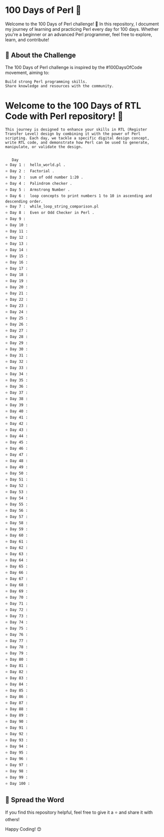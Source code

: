 # 100 Days of Perl 🐪

Welcome to the 100 Days of Perl challenge! 🎉 In this repository, I document my journey of learning and practicing Perl every day for 100 days. Whether you're a beginner or an advanced Perl programmer, feel free to explore, learn, and contribute!


📜 About the Challenge
---
The 100 Days of Perl challenge is inspired by the #100DaysOfCode movement, aiming to:

    Build strong Perl programming skills.
    Share knowledge and resources with the community.

# Welcome to the 100 Days of RTL Code with Perl repository! 🎉

    This journey is designed to enhance your skills in RTL (Register Transfer Level) design by combining it with the power of Perl scripting. Each day, we tackle a specific digital design concept, write RTL code, and demonstrate how Perl can be used to generate, manipulate, or validate the design.


       Day	            
    ⭐ Day 1 :  hello_world.pl .
    ⭐ Day 2 :  Factorial .
    ⭐ Day 3 :  sum of odd number 1:20 .
    ⭐ Day 4 :  Palindrom checker .
    ⭐ Day 5 :  Armstrong Number .
    ⭐ Day 6 :  loop concepts to print numbers 1 to 10 in ascending and descending order.
    ⭐ Day 7 :  while_loop_string_comparison.pl
    ⭐ Day 8 :  Even or Odd Checker in Perl .
    ⭐ Day 9 :
    ⭐ Day 10 :
    ⭐ Day 11 :
    ⭐ Day 12 :
    ⭐ Day 13 :
    ⭐ Day 14 :
    ⭐ Day 15 :
    ⭐ Day 16 :
    ⭐ Day 17 :
    ⭐ Day 18 :
    ⭐ Day 19 :
    ⭐ Day 20 :
    ⭐ Day 21 :
    ⭐ Day 22 :
    ⭐ Day 23 :
    ⭐ Day 24 :
    ⭐ Day 25 :
    ⭐ Day 26 :
    ⭐ Day 27 :
    ⭐ Day 28 :
    ⭐ Day 29 :
    ⭐ Day 30 :
    ⭐ Day 31 :
    ⭐ Day 32 :
    ⭐ Day 33 :
    ⭐ Day 34 :
    ⭐ Day 35 :
    ⭐ Day 36 :
    ⭐ Day 37 :
    ⭐ Day 38 :
    ⭐ Day 39 :
    ⭐ Day 40 :
    ⭐ Day 41 :
    ⭐ Day 42 :
    ⭐ Day 43 :
    ⭐ Day 44 :
    ⭐ Day 45 :
    ⭐ Day 46 :
    ⭐ Day 47 :
    ⭐ Day 48 :
    ⭐ Day 49 :
    ⭐ Day 50 :
    ⭐ Day 51 :
    ⭐ Day 52 :
    ⭐ Day 53 :
    ⭐ Day 54 :
    ⭐ Day 55 :
    ⭐ Day 56 :
    ⭐ Day 57 :
    ⭐ Day 58 :
    ⭐ Day 59 :
    ⭐ Day 60 :
    ⭐ Day 61 :
    ⭐ Day 62 :
    ⭐ Day 63 :
    ⭐ Day 64 :
    ⭐ Day 65 :
    ⭐ Day 66 :
    ⭐ Day 67 :
    ⭐ Day 68 :
    ⭐ Day 69 :
    ⭐ Day 70 :
    ⭐ Day 71 :
    ⭐ Day 72 :
    ⭐ Day 73 :
    ⭐ Day 74 :
    ⭐ Day 75 :
    ⭐ Day 76 :
    ⭐ Day 77 :
    ⭐ Day 78 :
    ⭐ Day 79 :
    ⭐ Day 80 :
    ⭐ Day 81 :
    ⭐ Day 82 :
    ⭐ Day 83 :
    ⭐ Day 84 :
    ⭐ Day 85 :
    ⭐ Day 86 :
    ⭐ Day 87 :
    ⭐ Day 88 :
    ⭐ Day 89 :
    ⭐ Day 90 :
    ⭐ Day 91 :
    ⭐ Day 92 :
    ⭐ Day 93 :
    ⭐ Day 94 :
    ⭐ Day 95 :
    ⭐ Day 96 :
    ⭐ Day 97 :
    ⭐ Day 98 :
    ⭐ Day 99 :
    ⭐ Day 100 :


📣 Spread the Word
---
If you find this repository helpful, feel free to give it a ⭐ and share it with others!

Happy Coding! 😊
